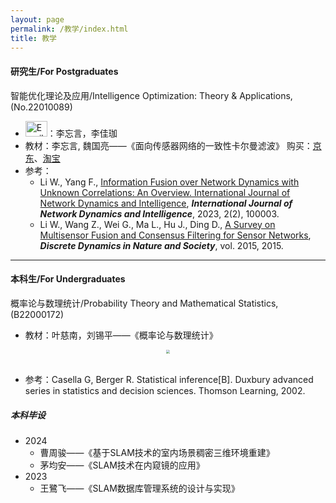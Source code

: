 ```yaml
---
layout: page
permalink: /教学/index.html
title: 教学
---
```


#### 研究生/For Postgraduates

智能优化理论及应用/Intelligence Optimization: Theory & Applications, (No.22010089)

- <img src="https://usst-lilab.github.io/images/logo/teacher.png" alt="Email Icon" style="width: 35px; height: 25px;">：李忘言，李佳珈
- 教材：李忘言, 魏国亮——《面向传感器网络的一致性卡尔曼滤波》  购买：[京东](https://item.jd.com/10085841806590.html)、[淘宝](https://detail.tmall.com/item.htm?abbucket=2&id=738477572375&ns=1&spm=a21n57.1.item.4.2133523ckPwOlo)
- 参考：
  - Li W., Yang F., [Information Fusion over Network Dynamics with Unknown Correlations: An Overview. International Journal of Network Dynamics and Intelligence](https://www.sciltp.com/journals/ijndi/article/view/184), ***International Journal of Network Dynamics and Intelligence***, 2023, 2(2), 100003. 
  - Li W., Wang Z., Wei G., Ma L., Hu J., Ding D., [A Survey on Multisensor Fusion and Consensus Filtering for Sensor Networks](https://www.hindawi.com/journals/ddns/2015/683701/), ***Discrete Dynamics in Nature and Society***, vol. 2015, 2015.


---

#### 本科生/For Undergraduates

概率论与数理统计/Probability Theory and Mathematical Statistics, (B22000172)

- 教材：叶慈南，刘锡平——《概率论与数理统计》



<div align="center">
<img src="https://usst-lilab.github.io/images/教学/1.png" style="zoom:40%;">
</div><br>


- 
  参考：Casella G, Berger R. Statistical inference[B]. Duxbury advanced series in statistics and decision sciences. Thomson Learning, 2002. 


##### 本科毕设

- 2024
  - 曹周骏——《基于SLAM技术的室内场景稠密三维环境重建》
  - 茅均安——《SLAM技术在内窥镜的应用》
- 2023
  - 王鷺飞——《SLAM数据库管理系统的设计与实现》
